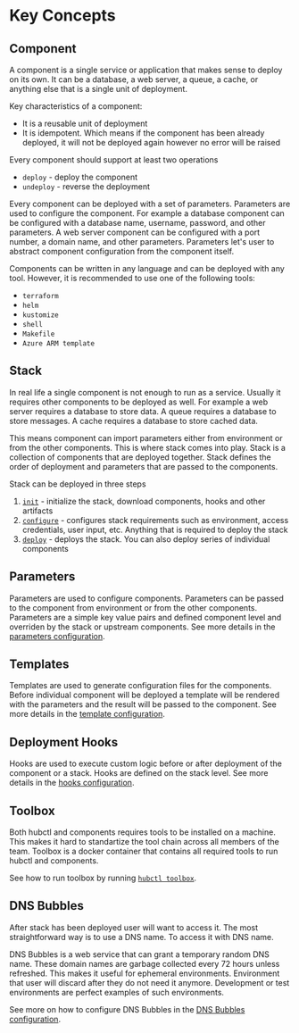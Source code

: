# Key Concepts

## Component

A component is a single service or application that makes sense to deploy on its own. It can be a database, a web server, a queue, a cache, or anything else that is a single unit of deployment.

Key characteristics of a component:
- It is a reusable unit of deployment
- It is idempotent. Which means if the component has been already deployed, it will not be deployed again however no error will be raised

Every component should support at least two operations
- `deploy` - deploy the component
- `undeploy` - reverse the deployment

Every component can be deployed with a set of parameters. Parameters are used to configure the component. For example a database component can be configured with a database name, username, password, and other parameters. A web server component can be configured with a port number, a domain name, and other parameters. Parameters let's user to abstract component configuration from the component itself.

Components can be written in any language and can be deployed with any tool. However, it is recommended to use one of the following tools:

- `terraform`
- `helm`
- `kustomize`
- `shell`
- `Makefile`
- `Azure ARM template`


## Stack

In real life a single component is not enough to run as a service. Usually it requires other components to be deployed as well. For example a web server requires a database to store data. A queue requires a database to store messages. A cache requires a database to store cached data. 

This means component can import parameters either from environment or from the other components. This is where stack comes into play. Stack is a collection of components that are deployed together. Stack defines the order of deployment and parameters that are passed to the components.

Stack can be deployed in three steps

1. [`init`](../../hubctl/cli/hubctl-stack-init) - initialize the stack, download components, hooks and other artifacts
2. [`configure`](../../hubctl/cli/hubctl-stack-configure) - configures stack requirements such as environment, access credentials, user input, etc. Anything that is required to deploy the stack
3. [`deploy`](../../hubctl/cli/hubctl-stack-deploy) - deploys the stack. You can also deploy series of individual components 

## Parameters

Parameters are used to configure components. Parameters can be passed to the component from environment or from the other components. Parameters are a simple key value pairs and defined component level and overriden by the stack or upstream components. See more details in the [parameters configuration](../manifests/component/parameters).

## Templates

Templates are used to generate configuration files for the components. Before individual component will be deployed a template will be rendered with the parameters and the result will be passed to the component. See more details in the [template configuration](../manifests/component/templates).

## Deployment Hooks

Hooks are used to execute custom logic before or after deployment of the component or a stack. Hooks are defined on the stack level. See more details in the [hooks configuration](../manifests/component).

## Toolbox

Both hubctl and components requires tools to be installed on a machine. This makes it hard to standartize the tool chain across all members of the team. Toolbox is a docker container that contains all required tools to run hubctl and components. 

See how to run toolbox by running [`hubctl toolbox`](../../hubctl/cli/hubctl-toolbox).


## DNS Bubbles

After stack has been deployed user will want to access it. The most straightforward way is to use a DNS name. To access it with DNS name. 

DNS Bubbles is a web service that can grant a temporary random DNS name. These domain names are garbage collected every 72 hours unless refreshed. This makes it useful for ephemeral environments. Environment that user will discard after they do not need it anymore. Development or test environments are perfect examples of such environments.

See more on how to configure DNS Bubbles in the [DNS Bubbles configuration](../dns).
